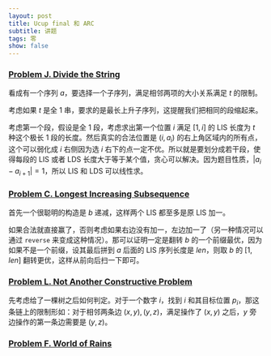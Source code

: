 ```yaml
---
layout: post
title: Ucup final 和 ARC
subtitle: 讲题
tags: 零
show: false
---
```


### [Problem J. Divide the String](https://qoj.ac/contest/1919/problem/10108)

看成有一个序列 $a$，要选择一个子序列，满足相邻两项的大小关系满足 $t$ 的限制。

考虑如果 $t$ 是全 $1$ 串，要求的是最长上升子序列，这提醒我们把相同的段缩起来。

考虑第一个段，假设是全 $1$ 段，考虑求出第一个位置 $i$ 满足 $[1,i]$ 的 LIS 长度为 $t$ 种这个极长 $1$ 段的长度。然后真实的合法位置是 $(i,a_i)$ 的右上角区域内的所有点，这个可以弱化成 $i$ 右侧因为选 $i$ 右下的点一定不优。所以就是要划分成若干段，使得每段的 LIS 或者 LDS 长度大于等于某个值，贪心可以解决。因为题目性质，$\lvert a_i-a_{i+1}\rvert =1$，所以 LIS 和 LDS 可以线性求。

### [Problem C. Longest Increasing Subsequence](https://qoj.ac/contest/1919/problem/10101)

首先一个很聪明的构造是 $b$ 递减，这样两个 LIS 都至多是原 LIS 加一。

如果合法就直接赢了，否则考虑如果右边没有加一，左边加一了（另一种情况可以通过 `reverse` 来变成这种情况）。那可以证明一定是翻转 $b$ 的一个前缀最优，因为如果不是一个前缀，设其最后拼到 $a$ 后面的 LIS 序列长度是 $len$，则取 $b$ 的 $[1,len]$ 翻转更优，这样从前向后扫一下即可。

### [Problem L. Not Another Constructive Problem](https://qoj.ac/contest/1919/problem/10110)

先考虑给了一棵树之后如何判定。对于一个数字 $i$，找到 $i$ 和其目标位置 $p_i$，那这条链上的限制形如：对于相邻两条边 $(x,y),(y,z)$，满足操作了 $(x,y)$ 之后，$y$ 旁边操作的第一条边需要是 $(y,z)$。

### [Problem F. World of Rains](https://qoj.ac/contest/1919/problem/10104)

